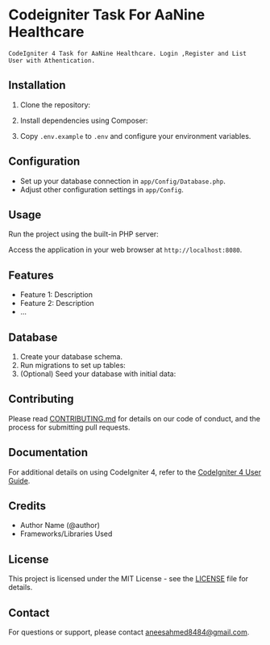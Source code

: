 # Codeigniter Task For AaNine  Healthcare
    
    CodeIgniter 4 Task for AaNine Healthcare. Login ,Register and List User with Athentication.

## Installation

1. Clone the repository:

2. Install dependencies using Composer:

3. Copy `.env.example` to `.env` and configure your environment variables.

## Configuration

- Set up your database connection in `app/Config/Database.php`.
- Adjust other configuration settings in `app/Config`.

## Usage

Run the project using the built-in PHP server:


Access the application in your web browser at `http://localhost:8080`.

## Features

- Feature 1: Description
- Feature 2: Description
- ...

## Database

1. Create your database schema.
2. Run migrations to set up tables:
3. (Optional) Seed your database with initial data:


## Contributing

Please read [CONTRIBUTING.md](link-to-contributing.md) for details on our code of conduct, and the process for submitting pull requests.

## Documentation

For additional details on using CodeIgniter 4, refer to the [CodeIgniter 4 User Guide](https://codeigniter.com/user_guide/index.html).

## Credits

- Author Name (@author)
- Frameworks/Libraries Used

## License

This project is licensed under the MIT License - see the [LICENSE](LICENSE) file for details.

## Contact

For questions or support, please contact [aneesahmed8484@gmail.com](mailto:aneesahmed8484@gmail.com).
